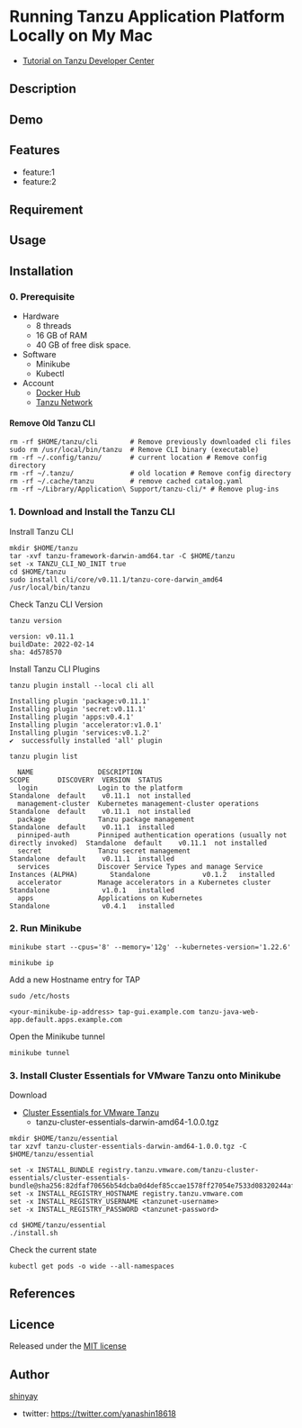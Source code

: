 # Running Tanzu Application Platform Locally on My Mac

- [Tutorial on Tanzu Developer Center](https://tanzu.vmware.com/developer/guides/tanzu-application-platform-local-devloper-install)

## Description

## Demo

## Features

- feature:1
- feature:2

## Requirement

## Usage

## Installation

### 0. Prerequisite

- Hardware
  - 8 threads
  - 16 GB of RAM
  - 40 GB of free disk space.
- Software
  - Minikube
  - Kubectl
- Account
  - [Docker Hub](https://hub.docker.com/)
  - [Tanzu Network](https://network.tanzu.vmware.com/)

#### Remove Old Tanzu CLI

```shell
rm -rf $HOME/tanzu/cli        # Remove previously downloaded cli files
sudo rm /usr/local/bin/tanzu  # Remove CLI binary (executable)
rm -rf ~/.config/tanzu/       # current location # Remove config directory
rm -rf ~/.tanzu/              # old location # Remove config directory
rm -rf ~/.cache/tanzu         # remove cached catalog.yaml
rm -rf ~/Library/Application\ Support/tanzu-cli/* # Remove plug-ins
```

### 1. Download and Install the Tanzu CLI

Instrall Tanzu CLI

```shell
mkdir $HOME/tanzu
tar -xvf tanzu-framework-darwin-amd64.tar -C $HOME/tanzu
set -x TANZU_CLI_NO_INIT true
cd $HOME/tanzu
sudo install cli/core/v0.11.1/tanzu-core-darwin_amd64  /usr/local/bin/tanzu
```

Check Tanzu CLI Version

```shell
tanzu version
```

```shell
version: v0.11.1
buildDate: 2022-02-14
sha: 4d578570
```

Install Tanzu CLI Plugins

```shell
tanzu plugin install --local cli all
```

```shell
Installing plugin 'package:v0.11.1'
Installing plugin 'secret:v0.11.1'
Installing plugin 'apps:v0.4.1'
Installing plugin 'accelerator:v1.0.1'
Installing plugin 'services:v0.1.2'
✔  successfully installed 'all' plugin
```

```shell
tanzu plugin list
```

```shell
  NAME                DESCRIPTION                                                        SCOPE       DISCOVERY  VERSION  STATUS
  login               Login to the platform                                              Standalone  default    v0.11.1  not installed
  management-cluster  Kubernetes management-cluster operations                           Standalone  default    v0.11.1  not installed
  package             Tanzu package management                                           Standalone  default    v0.11.1  installed
  pinniped-auth       Pinniped authentication operations (usually not directly invoked)  Standalone  default    v0.11.1  not installed
  secret              Tanzu secret management                                            Standalone  default    v0.11.1  installed
  services            Discover Service Types and manage Service Instances (ALPHA)        Standalone             v0.1.2   installed
  accelerator         Manage accelerators in a Kubernetes cluster                        Standalone             v1.0.1   installed
  apps                Applications on Kubernetes                                         Standalone             v0.4.1   installed
```

### 2. Run Minikube

```shell
minikube start --cpus='8' --memory='12g' --kubernetes-version='1.22.6'
```

```shell
minikube ip
```

Add a new Hostname entry for TAP

```shell
sudo /etc/hosts
```

```shell
<your-minikube-ip-address> tap-gui.example.com tanzu-java-web-app.default.apps.example.com
```

Open the Minikube tunnel

```shell
minikube tunnel
```

### 3. Install Cluster Essentials for VMware Tanzu onto Minikube

Download

- [Cluster Essentials for VMware Tanzu](https://network.tanzu.vmware.com/products/tanzu-cluster-essentials)
  - tanzu-cluster-essentials-darwin-amd64-1.0.0.tgz

```shell
mkdir $HOME/tanzu/essential
tar xzvf tanzu-cluster-essentials-darwin-amd64-1.0.0.tgz -C $HOME/tanzu/essential
```

```shell
set -x INSTALL_BUNDLE registry.tanzu.vmware.com/tanzu-cluster-essentials/cluster-essentials-bundle@sha256:82dfaf70656b54dcba0d4def85ccae1578ff27054e7533d08320244af7fb0343
set -x INSTALL_REGISTRY_HOSTNAME registry.tanzu.vmware.com
set -x INSTALL_REGISTRY_USERNAME <tanzunet-username>
set -x INSTALL_REGISTRY_PASSWORD <tanzunet-password>
```

```shell
cd $HOME/tanzu/essential
./install.sh
```

Check the current state

```shell
kubectl get pods -o wide --all-namespaces
```

## References

## Licence

Released under the [MIT license](https://gist.githubusercontent.com/shinyay/56e54ee4c0e22db8211e05e70a63247e/raw/34c6fdd50d54aa8e23560c296424aeb61599aa71/LICENSE)

## Author

[shinyay](https://github.com/shinyay)
- twitter: https://twitter.com/yanashin18618
